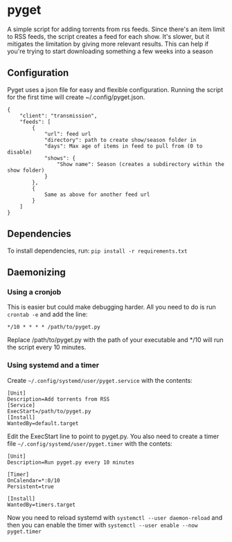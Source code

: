 # pyget
A simple script for adding torrents from rss feeds. Since there's an item limit to RSS feeds, the script creates a feed for each show. It's slower, but it mitigates the limitation by giving more relevant results. This can help if you're trying to start downloading something a few weeks into a season

## Configuration
Pyget uses a json file for easy and flexible configuration. Running the script for the first time will create ~/.config/pyget.json.

```
{
    "client": "transmission",
    "feeds": [
        {
            "url": feed url
            "directory": path to create show/season folder in
            "days": Max age of items in feed to pull from (0 to disable)
            "shows": {
                "Show name": Season (creates a subdirectory within the show folder)
            }
        },
        {
            Same as above for another feed url
        }
    ]
}

```

## Dependencies
To install dependencies, run:
`pip install -r requirements.txt`

## Daemonizing

### Using a cronjob
This is easier but could make debugging harder. All you need to do is run `crontab -e` and add the line:

`*/10 * * * * /path/to/pyget.py`

Replace /path/to/pyget.py with the path of your executable and */10 will run the script every 10 minutes.

### Using systemd and a timer
Create `~/.config/systemd/user/pyget.service` with the contents:

```
[Unit]
Description=Add torrents from RSS
[Service]
ExecStart=/path/to/pyget.py
[Install]
WantedBy=default.target
```

Edit the ExecStart line to point to pyget.py. You also need to create a timer file `~/.config/systemd/user/pyget.timer` with the contets:

```
[Unit]
Description=Run pyget.py every 10 minutes

[Timer]
OnCalendar=*:0/10
Persistent=true

[Install]
WantedBy=timers.target
```

Now you need to reload systemd with `systemctl --user daemon-reload` and then you can enable the timer with `systemctl --user enable --now pyget.timer` 
